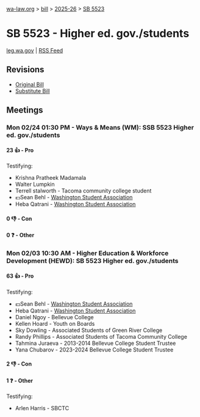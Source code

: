[wa-law.org](/) > [bill](/bill/) > [2025-26](/bill/2025-26/) > [SB 5523](/bill/2025-26/sb/5523/)

# SB 5523 - Higher ed. gov./students
[leg.wa.gov](https://app.leg.wa.gov/billsummary?BillNumber=5523&Year=2025&Initiative=false) | [RSS Feed](./rss.xml)

## Revisions
* [Original Bill](1/)
* [Substitute Bill](S/)

## Meetings
### Mon 02/24 01:30 PM - Ways & Means (WM): SSB 5523 Higher ed. gov./students
#### 23 👍 - Pro
Testifying:
* Krishna Pratheek Madamala
* Walter Lumpkin
* Terrell stalworth - Tacoma community college student
* 💵Sean Behl - [Washington Student Association](/org/washington_student_association/)
* Heba Qatrani - [Washington Student Association](/org/washington_student_association/)

#### 0 👎 - Con

#### 0 ❓ - Other

### Mon 02/03 10:30 AM - Higher Education & Workforce Development (HEWD): SB 5523 Higher ed. gov./students
#### 63 👍 - Pro
Testifying:
* 💵Sean Behl - [Washington Student Association](/org/washington_student_association/)
* Heba Qatrani - [Washington Student Association](/org/washington_student_association/)
* Daniel Ngoy - Bellevue College
* Kellen Hoard - Youth on Boards
* Sky Dowling - Associated Students of Green River College
* Randy Phillips - Associated Students of Tacoma Community College
* Tahmina Juraeva - 2013-2014 Bellevue College Student Trustee
* Yana Chubarov - 2023-2024 Bellevue College Student Trustee

#### 2 👎 - Con

#### 1 ❓ - Other
Testifying:
* Arlen Harris - SBCTC
